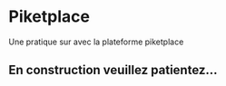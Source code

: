 # Piketplace
Une pratique sur avec la plateforme piketplace


## En construction veuillez patientez...
